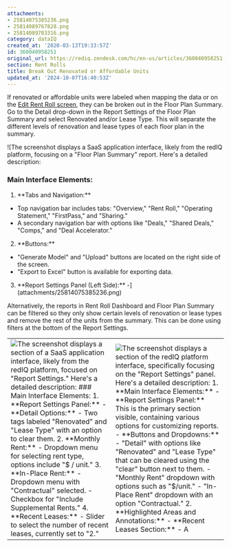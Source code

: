```yaml
---
attachments:
- 25814075385236.png
- 25814089767828.png
- 25814089783316.png
category: dataIQ
created_at: '2020-03-13T19:33:57Z'
id: 360040958251
original_url: https://rediq.zendesk.com/hc/en-us/articles/360040958251-Break-Out-Renovated-or-Affordable-Units
section: Rent Rolls
title: Break Out Renovated or Affordable Units
updated_at: '2024-10-07T16:40:53Z'
---
```


If renovated or affordable units were labeled when mapping the data or on the [Edit Rent Roll screen](https://rediq.freshdesk.com/support/solutions/articles/5000742265-edit-rent-roll-screen), they can be broken out in the Floor Plan Summary. Go to the Detail drop-down in the Report Settings of the Floor Plan Summary and select Renovated and/or Lease Type. This will separate the different levels of renovation and lease types of each floor plan in the summary.

![The screenshot displays a SaaS application interface, likely from the redIQ platform, focusing on a "Floor Plan Summary" report. Here's a detailed description:
### Main Interface Elements:
1. \*\*Tabs and Navigation:\*\*
- Top navigation bar includes tabs: "Overview," "Rent Roll," "Operating Statement," "FirstPass," and "Sharing."
- A secondary navigation bar with options like "Deals," "Shared Deals," "Comps," and "Deal Accelerator."
2. \*\*Buttons:\*\*
- "Generate Model" and "Upload" buttons are located on the right side of the screen.
- "Export to Excel" button is available for exporting data.
3. \*\*Report Settings Panel (Left Side):\*\*
-](attachments/25814075385236.png)

Alternatively, the reports in Rent Roll Dashboard and Floor Plan Summary can be filtered so they only show certain levels of renovation or lease types and remove the rest of the units from the summary. This can be done using filters at the bottom of the Report Settings.

|  |  |
| --- | --- |
| ![The screenshot displays a section of a SaaS application interface, likely from the redIQ platform, focused on "Report Settings." Here's a detailed description: ### Main Interface Elements: 1. \*\*Report Settings Panel:\*\* - \*\*Detail Options:\*\* - Two tags labeled "Renovated" and "Lease Type" with an option to clear them. 2. \*\*Monthly Rent:\*\* - Dropdown menu for selecting rent type, options include "$ / unit." 3. \*\*In-Place Rent:\*\* - Dropdown menu with "Contractual" selected. - Checkbox for "Include Supplemental Rents." 4. \*\*Recent Leases:\*\* - Slider to select the number of recent leases, currently set to "2."](attachments/25814089767828.png) | ![The screenshot displays a section of the redIQ platform interface, specifically focusing on the "Report Settings" panel. Here's a detailed description: 1. \*\*Main Interface Elements:\*\* - \*\*Report Settings Panel:\*\* This is the primary section visible, containing various options for customizing reports. - \*\*Buttons and Dropdowns:\*\* - "Detail" with options like "Renovated" and "Lease Type" that can be cleared using the "clear" button next to them. - "Monthly Rent" dropdown with options such as "$/unit." - "In-Place Rent" dropdown with an option "Contractual." 2. \*\*Highlighted Areas and Annotations:\*\* - \*\*Recent Leases Section:\*\* - A](attachments/25814089783316.png) |